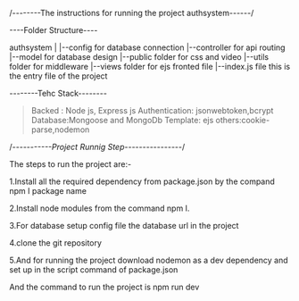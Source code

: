 /--------The instructions for running the project authsystem------/

----Folder Structure----

authsystem
|
|--config for database connection
|--controller for api routing   
|--model for database design
|--public folder for css and video
|--utils folder for middleware
|--views folder for ejs fronted file
|--index.js file this is the entry file of the project


--------Tehc Stack--------

>Backed : Node js, Express js
>Authentication: jsonwebtoken,bcrypt
>Database:Mongoose and MongoDb 
>Template: ejs
>others:cookie-parse,nodemon



/*-----------Project Runnig Step----------------*/

The steps to run the project are:-

1.Install all the required dependency from package.json by the compand npm I package name

2.Install node modules from the command npm I.

3.For database setup config file the database url in the project 

4.clone the git repository 

5.And for running the project download nodemon as a dev dependency  and set up in the script command of package.json

And the command to run the project is npm run dev